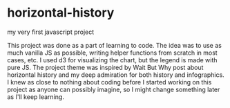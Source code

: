 # horizontal-history
my very first javascript project

This project was done as a part of learning to code. The idea was to use as much vanilla JS as possible, writing helper functions from scratch in most cases, etc. I used d3 for visualizing the chart, but the legend is made with pure JS.
The project theme was inspired by Wait But Why post about horizontal history and my deep admiration for both history and infographics.
I knew as close to nothing about coding before I started working on this project as anyone can possibly imagine, so I might change something later as I'll keep learning.  
